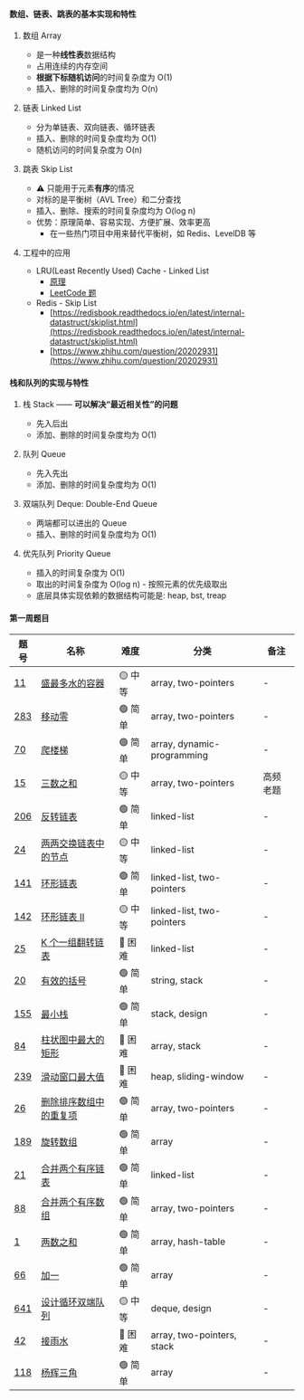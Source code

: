 #### 数组、链表、跳表的基本实现和特性

1. 数组 Array

    - 是一种**线性表**数据结构
    - 占用连续的内存空间
    - **根据下标随机访问**的时间复杂度为 O(1)
    - 插入、删除的时间复杂度均为 O(n)

2. 链表 Linked List

    - 分为单链表、双向链表、循环链表
    - 插入、删除的时间复杂度均为 O(1)
    - 随机访问的时间复杂度为 O(n)

3. 跳表 Skip List

    - ⚠️ 只能用于元素**有序**的情况
    - 对标的是平衡树（AVL Tree）和二分查找
    - 插入、删除、搜索的时间复杂度均为 O(log n)
    - 优势：原理简单、容易实现、方便扩展、效率更高
        - 在一些热门项目中用来替代平衡树，如 Redis、LevelDB 等

4. 工程中的应用
    - LRU(Least Recently Used) Cache - Linked List
        - [原理](https://www.jianshu.com/p/b1ab4a170c3c)
        - [LeetCode 题](https://leetcode-cn.com/problems/lru-cache/)
    - Redis - Skip List
        - [https://redisbook.readthedocs.io/en/latest/internal-datastruct/skiplist.html](https://redisbook.readthedocs.io/en/latest/internal-datastruct/skiplist.html)
        - [https://www.zhihu.com/question/20202931](https://www.zhihu.com/question/20202931)

#### 栈和队列的实现与特性

1. 栈 Stack —— **可以解决“最近相关性”的问题**

    - 先入后出
    - 添加、删除的时间复杂度均为 O(1)

2. 队列 Queue

    - 先入先出
    - 添加、删除的时间复杂度均为 O(1)

3. 双端队列 Deque: Double-End Queue

    - 两端都可以进出的 Queue
    - 插入、删除的时间复杂度均为 O(1)

4. 优先队列 Priority Queue
    - 插入的时间复杂度为 O(1)
    - 取出的时间复杂度为 O(log n) - 按照元素的优先级取出
    - 底层具体实现依赖的数据结构可能是: heap, bst, treap

#### 第一周题目

| 题号 | 名称 | 难度 | 分类 | 备注 |
| --- | --- | --- | --- | --- |
| [11](https://leetcode.com/problems/container-with-most-water/discuss/?currentPage=1&orderBy=most_votes&query=) | [盛最多水的容器](https://leetcode-cn.com/problems/container-with-most-water/)| 🟡 中等 | array, two-pointers | - |
| [283](https://leetcode.com/problems/move-zeroes/discuss/?currentPage=1&orderBy=most_votes&query=) | [移动零](https://leetcode-cn.com/problems/move-zeroes/)| 🟢 简单 | array, two-pointers | - |
| [70](https://leetcode.com/problems/climbing-stairs/discuss/?currentPage=1&orderBy=most_votes&query=) | [爬楼梯](https://leetcode-cn.com/problems/climbing-stairs/)| 🟢 简单 | array, dynamic-programming | - |
| [15](https://leetcode.com/problems/3sum/discuss/?currentPage=1&orderBy=most_votes&query=) | [三数之和](https://leetcode-cn.com/problems/3sum/)| 🟡 中等 | array, two-pointers | 高频老题 |
| [206](https://leetcode.com/problems/reverse-linked-list/discuss/?currentPage=1&orderBy=most_votes&query=) | [反转链表](https://leetcode-cn.com/problems/reverse-linked-list/)| 🟢 简单 | linked-list | - |
| [24](https://leetcode.com/problems/swap-nodes-in-pairs/discuss/?currentPage=1&orderBy=most_votes&query=) | [两两交换链表中的节点](https://leetcode-cn.com/problems/swap-nodes-in-pairs/)| 🟡 中等 | linked-list | - |
| [141](https://leetcode.com/problems/linked-list-cycle/discuss/?currentPage=1&orderBy=most_votes&query=) | [环形链表](https://leetcode-cn.com/problems/linked-list-cycle/)| 🟢 简单 | linked-list, two-pointers | - |
| [142](https://leetcode.com/problems/linked-list-cycle-ii/discuss/?currentPage=1&orderBy=most_votes&query=) | [环形链表 II](https://leetcode-cn.com/problems/linked-list-cycle-ii/)| 🟡 中等 | linked-list, two-pointers | - |
| [25](https://leetcode.com/problems/reverse-nodes-in-k-group/discuss/?currentPage=1&orderBy=most_votes&query=) | [K 个一组翻转链表](https://leetcode-cn.com/problems/reverse-nodes-in-k-group/)| 🔴️ 困难 | linked-list | - |
| [20](https://leetcode.com/problems/valid-parentheses/discuss/?currentPage=1&orderBy=most_votes&query=) | [有效的括号](https://leetcode-cn.com/problems/valid-parentheses/)| 🟢 简单 | string, stack | - |
| [155](https://leetcode.com/problems/min-stack/discuss/?currentPage=1&orderBy=most_votes&query=) | [最小栈](https://leetcode-cn.com/problems/min-stack/)| 🟢 简单 | stack, design | - |
| [84](https://leetcode.com/problems/largest-rectangle-in-histogram/discuss/?currentPage=1&orderBy=most_votes&query=) | [柱状图中最大的矩形](https://leetcode-cn.com/problems/largest-rectangle-in-histogram/)| 🔴️ 困难 | array, stack | - |
| [239](https://leetcode.com/problems/sliding-window-maximum/discuss/?currentPage=1&orderBy=most_votes&query=) | [滑动窗口最大值](https://leetcode-cn.com/problems/sliding-window-maximum/)| 🔴️ 困难 | heap, sliding-window | - |
| [26](https://leetcode.com/problems/remove-duplicates-from-sorted-array/discuss/?currentPage=1&orderBy=most_votes&query=) | [删除排序数组中的重复项](https://leetcode-cn.com/problems/remove-duplicates-from-sorted-array/)| 🟢 简单 | array, two-pointers | - |
| [189](https://leetcode.com/problems/rotate-array/discuss/?currentPage=1&orderBy=most_votes&query=) | [旋转数组](https://leetcode-cn.com/problems/rotate-array/)| 🟢 简单 | array | - |
| [21](https://leetcode.com/problems/merge-two-sorted-lists/discuss/?currentPage=1&orderBy=most_votes&query=) | [合并两个有序链表](https://leetcode-cn.com/problems/merge-two-sorted-lists/)| 🟢 简单 | linked-list | - |
| [88](https://leetcode.com/problems/merge-sorted-array/discuss/?currentPage=1&orderBy=most_votes&query=) | [合并两个有序数组](https://leetcode-cn.com/problems/merge-sorted-array/)| 🟢 简单 | array, two-pointers | - |
| [1](https://leetcode.com/problems/two-sum/discuss/?currentPage=1&orderBy=most_votes&query=) | [两数之和](https://leetcode-cn.com/problems/two-sum/)| 🟢 简单 | array, hash-table | - |
| [66](https://leetcode.com/problems/plus-one/discuss/?currentPage=1&orderBy=most_votes&query=) | [加一](https://leetcode-cn.com/problems/plus-one/)| 🟢 简单 | array | - |
| [641](https://leetcode.com/problems/design-circular-deque/discuss/?currentPage=1&orderBy=most_votes&query=) | [设计循环双端队列](https://leetcode-cn.com/problems/design-circular-deque/)| 🟡 中等 | deque, design | - |
| [42](https://leetcode.com/problems/trapping-rain-water/discuss/?currentPage=1&orderBy=most_votes&query=) | [接雨水](https://leetcode-cn.com/problems/trapping-rain-water/)| 🔴️ 困难 | array, two-pointers, stack | - |
| [118](https://leetcode.com/problems/pascals-triangle/discuss/?currentPage=1&orderBy=most_votes&query=) | [杨辉三角](https://leetcode-cn.com/problems/pascals-triangle/)| 🟢 简单 | array | - |
